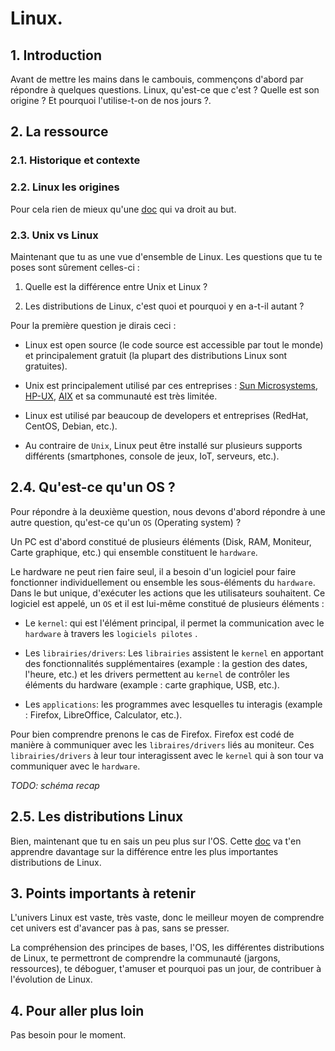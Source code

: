 # Linux.

## 1. Introduction
Avant de mettre les mains dans le cambouis, commençons d'abord par répondre à quelques questions.
Linux, qu'est-ce que c'est ? Quelle est son origine ? Et pourquoi l'utilise-t-on de nos jours ?.

## 2. La ressource
### 2.1. Historique et contexte
### 2.2. Linux les origines
Pour cela rien de mieux qu'une [doc](https://stux6.net/unix/linux/les-origines-de-linux) qui va droit au but.

### 2.3. Unix vs Linux
Maintenant que tu as une vue d'ensemble de Linux. Les questions que tu te poses sont sûrement celles-ci :
1. Quelle est la différence entre Unix et Linux ? 
   
2. Les distributions de Linux, c'est quoi et pourquoi y en a-t-il autant ?

Pour la première question je dirais ceci :
- Linux est open source (le code source est accessible par tout le monde) et principalement gratuit (la plupart des distributions Linux sont gratuites).

- Unix est principalement utilisé par ces entreprises : [Sun Microsystems](https://fr.wikipedia.org/wiki/Solaris_(syst%C3%A8me_d%27exploitation)), [HP-UX](https://fr.wikipedia.org/wiki/HP-UX), [AIX](https://fr.wikipedia.org/wiki/AIX)  et sa communauté est très limitée.

- Linux est utilisé par beaucoup de developers et entreprises (RedHat, CentOS, Debian, etc.).

- Au contraire de `Unix`, Linux peut être installé sur plusieurs supports différents (smartphones, console de jeux, IoT, serveurs, etc.).


## 2.4. Qu'est-ce qu'un OS ?
Pour répondre à la deuxième question, nous devons d'abord répondre à une autre question, qu'est-ce qu'un `OS` (Operating system) ?

Un PC est d'abord constitué de plusieurs éléments (Disk, RAM, Moniteur, Carte graphique, etc.) qui ensemble constituent le `hardware`.

Le hardware ne peut rien faire seul, il a besoin d'un logiciel pour faire fonctionner individuellement ou ensemble les sous-éléments du `hardware`. Dans le but unique, d'exécuter les actions que les utilisateurs souhaitent. Ce logiciel est appelé, un `OS` et il est lui-même constitué de plusieurs éléments :

- Le `kernel`: qui est l'élément principal, il permet la communication avec le `hardware` à travers les `logiciels pilotes` .

- Les `librairies/drivers`: Les `librairies` assistent le `kernel` en apportant des fonctionnalités supplémentaires (example : la gestion des dates, l'heure, etc.) et les drivers permettent au `kernel` de contrôler les éléments du hardware (example : carte graphique, USB, etc.).

- Les `applications`: les programmes avec lesquelles tu interagis (example : Firefox, LibreOffice, Calculator, etc.).


Pour bien comprendre prenons le cas de Firefox. Firefox est codé de manière à communiquer avec les `libraires/drivers` liés au moniteur.
Ces `librairies/drivers` à leur tour interagissent avec le `kernel` qui à son tour va communiquer avec le `hardware`.


*TODO: schéma recap*


## 2.5. Les distributions Linux
Bien, maintenant que tu en sais un peu plus sur l'OS. Cette [doc](https://www.computernetworkingnotes.com/linux-tutorials/difference-between-linux-distributions.html) va t'en apprendre davantage sur la différence entre les plus importantes distributions de Linux. 


## 3. Points importants à retenir
L'univers Linux est vaste, très vaste, donc le meilleur moyen de comprendre cet univers est d'avancer pas à pas, sans se presser.

La compréhension des principes de bases, l'OS, les différentes distributions de Linux, te permettront de comprendre la communauté (jargons, ressources), te déboguer, t'amuser et pourquoi pas un jour, de contribuer à l'évolution de Linux. 


## 4. Pour aller plus loin
Pas besoin pour le moment.
